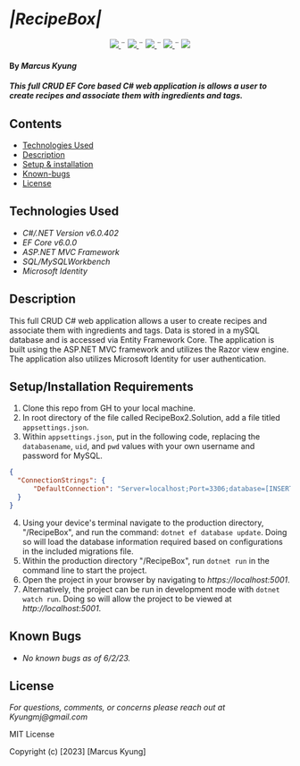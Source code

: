 # _|RecipeBox|_
<div align="center">
    <!-- Project Shields -->
    <div align="center">
        <a href="https://github.com/MarcusKyung/RecipeBox2.Solution/graphs/contributors">
            <img src="https://img.shields.io/github/contributors/MarcusKyung/RecipeBox2.Solution.svg?style=plastic">
        </a>
        ¨
        <a href="https://github.com/MarcusKyung/RecipeBox2.Solution/stargazers">
            <img src="https://img.shields.io/github/stars/MarcusKyung/RecipeBox2.Solution.svg?color=yellow&style=plastic">
        </a>
        ¨
        <a href="https://github.com/MarcusKyung/RecipeBox2.Solution/issues">
            <img src="https://img.shields.io/github/issues/MarcusKyung/RecipeBox2.Solution?style=plastic">
        </a>
        ¨
        <a href="https://github.com/MarcusKyung/RecipeBox2.Solution/blob/main/LICENSE.txt">
            <img src="https://img.shields.io/github/license/MarcusKyung/RecipeBox2.Solution?color=orange&style=plastic">
        </a>
        ¨
        <a href="https://linkedin.com/in/MarcusKyung">
            <img src="https://img.shields.io/badge/-LinkedIn-black.svg?style=plastic&logo=linkedin&colorB=2867B2">
        </a>
    </div>
</div>

#### By _**Marcus Kyung**_

#### _This full CRUD EF Core based C# web application is allows a user to create recipes and associate them with ingredients and tags._

## Contents
* [Technologies Used](#technologies-used)
* [Description](#description)
* [Setup & installation](#setupinstallation-requirements)
* [Known-bugs](#known-bugs)
* [License](#license)

## Technologies Used

* _C#/.NET Version v6.0.402_
* _EF Core v6.0.0_
* _ASP.NET MVC Framework_
* _SQL/MySQLWorkbench_
* _Microsoft Identity_


## Description

This full CRUD C# web application allows a user to create recipes and associate them with ingredients and tags. Data is stored in a mySQL database and is accessed via Entity Framework Core. The application is built using the ASP.NET MVC framework and utilizes the Razor view engine. The application also utilizes Microsoft Identity for user authentication.

## Setup/Installation Requirements

1. Clone this repo from GH to your local machine.
2. In root directory of the file called RecipeBox2.Solution, add a file titled ```appsettings.json```.
3. Within `appsettings.json`, put in the following code, replacing the `databasename`, `uid`, and `pwd` values with your own username and password for MySQL.
```json
{
  "ConnectionStrings": {
      "DefaultConnection": "Server=localhost;Port=3306;database=[INSERT-DATABASENAME-HERE];uid=[INSERT-UID-HERE];pwd=[INSERT-PWD-HERE];"
  }
}
```
4. Using your device's terminal navigate to the production directory, "/RecipeBox", and run the command: ```dotnet ef database update```. Doing so will load the database information required based on configurations in the included migrations file.
5. Within the production directory "/RecipeBox", run `dotnet run` in the command line to start the project.
6. Open the project in your browser by navigating to _https://localhost:5001_. 
7. Alternatively, the project can be run in development mode with `dotnet watch run`. Doing so will allow the project to be viewed at _http://localhost:5001_.

## Known Bugs

* _No known bugs as of 6/2/23._

## License

_For questions, comments, or concerns please reach out at Kyungmj@gmail.com_

MIT License

Copyright (c) [2023] [Marcus Kyung]